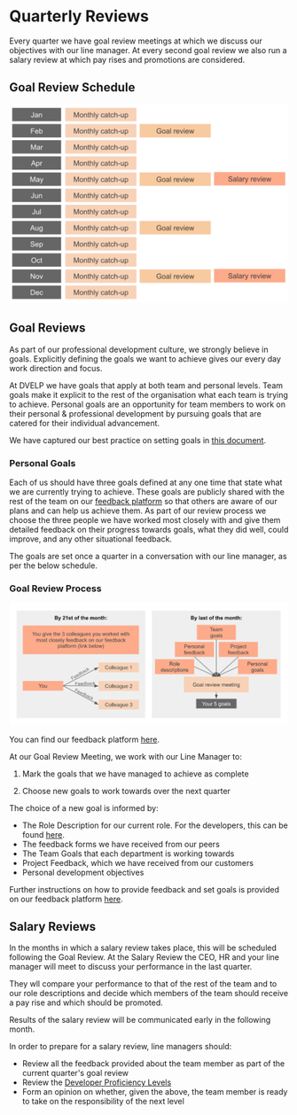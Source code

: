 # Quarterly Reviews

Every quarter we have goal review meetings at which we discuss our objectives
with our line manager. At every second goal review we also run a salary review 
at which pay rises and promotions are considered. 

## Goal Review Schedule

![Review Schedule](../../assets/review-schedule.png)

## Goal Reviews

As part of our professional development culture, we strongly believe in goals.
Explicitly defining the goals we want to achieve gives our every day work
direction and focus.

At DVELP we have goals that apply at both team and personal levels. Team goals
make it explicit to the rest of the organisation what each team is trying to
achieve. Personal goals are an opportunity for team members to work on their
personal & professional development by pursuing goals that are catered for their
individual advancement.

We have captured our best practice on setting goals in [this
document](smart-goals.md).

### Personal Goals

Each of us should have three goals defined at any one time that state what
we are currently trying to achieve. These goals are publicly shared with the
rest of the team on our [feedback
platform](https://dvelp-feedback.firebaseapp.com/) so that others are aware of
our plans and can help us achieve them. As part of our review process we choose
the three people we have worked most closely with and give them detailed
feedback on their progress towards goals, what they did well, could improve, and
any other situational feedback.

The goals are set once a quarter in a conversation with our line manager, as per
the below schedule.

### Goal Review Process

![Goal Reviews](../../assets/personal-goals.png)

You can find our feedback platform
[here](https://dvelp-feedback.firebaseapp.com/).

  At our Goal Review Meeting, we work with our Line Manager to:

  1. Mark the goals that we have managed to achieve as complete

  2. Choose new goals to work towards over the next quarter

  The choice of a new goal is informed by:
  * The Role Description for our current role. For the developers, this can be
    found [here](developer-proficiency.md).
  * The feedback forms we have received from our peers
  * The Team Goals that each department is working towards
  * Project Feedback, which we have received from our customers
  * Personal development objectives

Further instructions on how to provide feedback and set goals is provided on our
feedback platform [here](https://dvelp-feedback.firebaseapp.com/).

## Salary Reviews

In the months in which a salary review takes place, this will be scheduled following 
the Goal Review. At the Salary Review the CEO, HR and your line manager will meet to 
discuss your performance in the last quarter. 

They wll compare your performance to that of the rest of the team and to our role 
descriptions and decide which members of the team should receive a pay rise and which 
should be promoted.

Results of the salary review will be communicated early in the following month.

In order to prepare for a salary review, line managers should:
* Review all the feedback provided about the team member as part of the current quarter's goal review
* Review the [Developer Proficiency Levels](developer-proficiency.md)
* Form an opinion on whether, given the above, the team member is ready to take on the responsibility of the next level
